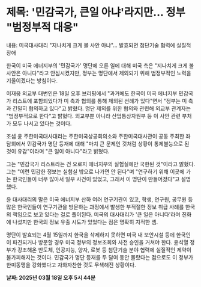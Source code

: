 # **제목: '민감국가, 큰일 아냐'라지만... 정부 "범정부적 대응"**

  내용: 미국대사대리 "지나치게 크게 볼 사안 아냐"... 발효되면 첨단기술 협력에 실질적 장애

한국이 미국 에너지부의 '민감국가' 명단에 오른 일에 대해 미국 측은 "지나치게 크게 볼 사안은 아니다"라고 안심시켰지만, 정부는 명단에서 제외되기 위해 범정부적인 노력을 기울이겠다는 방침이다.

이재웅 외교부 대변인은 18일 오후 브리핑에서 "과거에도 한국이 미국 에너지부 민감국가 리스트에 포함되었다가 미 측과 협의를 통해 제외된 선례가 있다"면서 "정부는 미 측과 긴밀히 협의하고 있다"고 밝혔다. 명단 제외를 위한 협의와 관련해 외교부 관계자는 "범정부적으로 한다"고 밝혔다. 외교부뿐 아니라 산업통상자원부 등 이 사안 관련 부처가 모두 나서고 있다는 것이다.

조셉 윤 주한미국대사대리는 주한미국상공회의소와 주한미국대사관이 공동 주최한 좌담회에서 민감국가 명단 등재에 대해 "마치 큰 문제인 것처럼 상황이 통제불능으로 된 것이 유감"이라며 "큰 일이 아니다"라고 밝혔다.

그는 "민감국가 리스트라는 건 오로지 에너지부의 실험실에만 국한된 것"이라고 밝혔다. 그는 "이런 민감한 정보는 실험실 밖으로 나가면 안 된다"며 "연구하기 위해 이곳에 가는 한국인들이 너무 많아서 일부 사건이 있었고, 그래서 이 명단이 만들어졌다"고 설명했다.

윤 대사대리의 말은 미국 에너지부 산하 여러 연구기관이 있고, 학생, 연구원, 공무원 등 많은 한국인들이 연구기관을 방문하는 과정에서 발생한 부적절한 정보 취급 사례를 한국의 책임으로 보고 있다는 걸로 풀이된다. 미국의 대사대리가 '큰 일은 아니다'라며 진화에 나섰지만 한국의 정보 유출 시도가 있었다는 점은 명확히 지적한 셈.

명단이 발효되는 4월 15일까지 한국을 삭제하지 못하면 미국 내 보안시설 등에 한국인이 파견되거나 방문할 경우 미국 정부의 정보조회와 사전 승인을 거쳐야 한다. 윤석열 정부가 강조해온 반도체, 인공지능, 양자, 로봇 등 첨단기술 분야 협력에 실질적인 제약이 불가피해지는 것이다. 민감국가 명단 등재를 두 달여 동안 몰랐다는 점으로도 이 정부가 한미동맹을 강화했다고 자화자찬한 것도 무색해진 상황이다.

  **날짜: 2025년 03월 18일 오후 5시 44분**